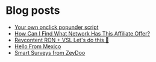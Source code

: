 # Blog posts
<!-- BLOG-POST-LIST:START -->
- [Your own onclick popunder script](https://afflift.com/f/threads/your-own-onclick-popunder-script.9640/)
- [How Can I Find What Network Has This Affiliate Offer?](https://afflift.com/f/threads/how-can-i-find-what-network-has-this-affiliate-offer.10494/)
- [Revcontent RON + VSL Let&#39;s do this 🚀](https://afflift.com/f/threads/revcontent-ron-vsl-lets-do-this-%F0%9F%9A%80.9662/)
- [Hello From Mexico](https://afflift.com/f/threads/hello-from-mexico.10506/)
- [Smart Surveys from ZeyDoo](https://afflift.com/f/threads/smart-surveys-from-zeydoo.10505/)
<!-- BLOG-POST-LIST:END -->
